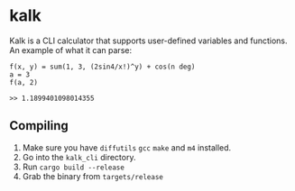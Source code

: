 # kalk
Kalk is a CLI calculator that supports user-defined variables and functions. An example of what it can parse:

```
f(x, y) = sum(1, 3, (2sin4/x!)^y) + cos(n deg)
a = 3
f(a, 2)
```
`>> 1.1899401098014355`

## Compiling
1. Make sure you have `diffutils` `gcc` `make` and `m4` installed.
2. Go into the `kalk_cli` directory.
3. Run `cargo build --release`
4. Grab the binary from `targets/release`
